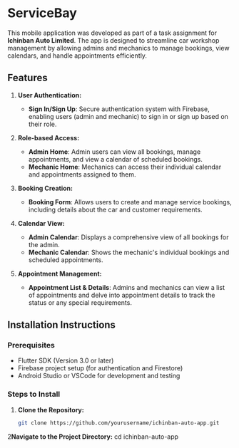 # ServiceBay

This mobile application was developed as part of a task assignment for **Ichinban Auto Limited**. The app is designed to streamline car workshop management by allowing admins and mechanics to manage bookings, view calendars, and handle appointments efficiently.

## Features

1. **User Authentication:**
    - **Sign In/Sign Up**: Secure authentication system with Firebase, enabling users (admin and mechanic) to sign in or sign up based on their role.

2. **Role-based Access:**
    - **Admin Home**: Admin users can view all bookings, manage appointments, and view a calendar of scheduled bookings.
    - **Mechanic Home**: Mechanics can access their individual calendar and appointments assigned to them.

3. **Booking Creation:**
    - **Booking Form**: Allows users to create and manage service bookings, including details about the car and customer requirements.

4. **Calendar View:**
    - **Admin Calendar**: Displays a comprehensive view of all bookings for the admin.
    - **Mechanic Calendar**: Shows the mechanic's individual bookings and scheduled appointments.

5. **Appointment Management:**
    - **Appointment List & Details**: Admins and mechanics can view a list of appointments and delve into appointment details to track the status or any special requirements.

## Installation Instructions

### Prerequisites
- Flutter SDK (Version 3.0 or later)
- Firebase project setup (for authentication and Firestore)
- Android Studio or VSCode for development and testing

### Steps to Install
1. **Clone the Repository:**
   ```bash
   git clone https://github.com/yourusername/ichinban-auto-app.git
2**Navigate to the Project Directory:**
   cd ichinban-auto-app

